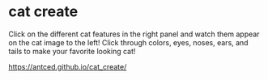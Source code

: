 # cat create

Click on the different cat features in the right panel and watch them appear on the cat image to the left!
Click through colors, eyes, noses, ears, and tails to make your favorite looking cat!

https://antced.github.io/cat_create/
